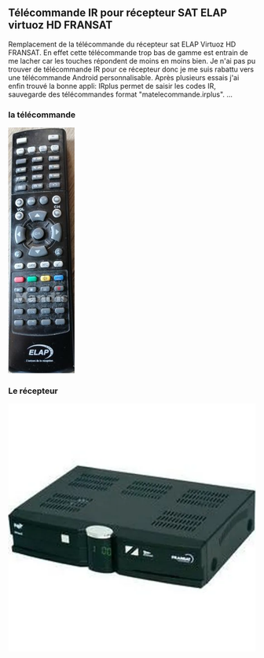 ## Télécommande IR pour récepteur SAT ELAP virtuoz HD FRANSAT

Remplacement de la télécommande du récepteur sat ELAP Virtuoz HD FRANSAT. En effet cette télécommande trop bas de gamme est entrain de me lacher car les touches répondent de moins en moins bien.
Je n'ai pas pu trouver de télécommande IR pour ce récepteur donc je me suis rabattu vers une télécommande Android personnalisable.
Après plusieurs essais j'ai enfin trouvé la bonne appli:
IRplus permet de saisir les codes IR, sauvegarde des télécommandes format "matelecommande.irplus".
...

### la télécommande
![This is an image](./images/sat.elap.virtuoz.hd.fransat.remote.jpg)

### Le récepteur
![This is an image](./images/sat.elap.virtuoz.hd.fransat.recepteur.png)


